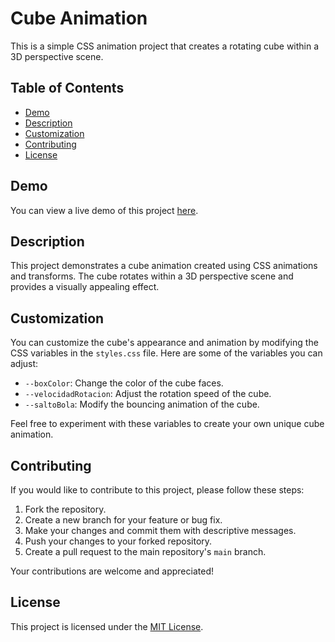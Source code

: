 # Cube Animation

This is a simple CSS animation project that creates a rotating cube within a 3D perspective scene.

## Table of Contents

- [Demo](#demo)
- [Description](#description)
- [Customization](#customization)
- [Contributing](#contributing)
- [License](#license)

## Demo

You can view a live demo of this project [here](https://guillosgit.github.io/Animacion3D/).

## Description

This project demonstrates a cube animation created using CSS animations and transforms. The cube rotates within a 3D perspective scene and provides a visually appealing effect.

## Customization

You can customize the cube's appearance and animation by modifying the CSS variables in the `styles.css` file. Here are some of the variables you can adjust:

- `--boxColor`: Change the color of the cube faces.
- `--velocidadRotacion`: Adjust the rotation speed of the cube.
- `--saltoBola`: Modify the bouncing animation of the cube.

Feel free to experiment with these variables to create your own unique cube animation.

## Contributing

If you would like to contribute to this project, please follow these steps:

1. Fork the repository.
2. Create a new branch for your feature or bug fix.
3. Make your changes and commit them with descriptive messages.
4. Push your changes to your forked repository.
5. Create a pull request to the main repository's `main` branch.

Your contributions are welcome and appreciated!

## License

This project is licensed under the [MIT License](LICENSE).